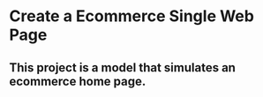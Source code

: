 # Create a Ecommerce Single Web Page

## This project is a model that simulates an ecommerce home page.